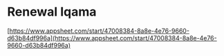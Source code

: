 # Renewal Iqama

[https://www.appsheet.com/start/47008384-8a8e-4e76-9660-d63b84df996a](https://www.appsheet.com/start/47008384-8a8e-4e76-9660-d63b84df996a)
